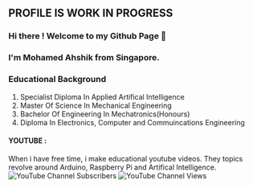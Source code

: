 ## PROFILE IS WORK IN PROGRESS
### Hi there ! Welcome to my Github Page 👋
### I'm Mohamed Ahshik from Singapore. 

### Educational Background 
1) Specialist Diploma In Applied Artifical Intelligence
2) Master Of Science In Mechanical Engineering
3) Bachelor Of Engineering In Mechatronics(Honours)
4) Diploma In Electronics, Computer and Commuincations Engineering 

#### YOUTUBE : 
When i have free time, i make educational youtube videos. They topics revolve around Arduino, Raspberry Pi and Artifical Intelligence.
![YouTube Channel Subscribers](https://img.shields.io/youtube/channel/subscribers/UCQPRd2V7Uye07T890sqSEeg)
![YouTube Channel Views](https://img.shields.io/youtube/channel/views/UCQPRd2V7Uye07T890sqSEeg)



<!--
**mohamed-ahshik/mohamed-ahshik** is a ✨ _special_ ✨ repository because its `README.md` (this file) appears on your GitHub profile.

Here are some ideas to get you started:

- 🔭 I’m currently working on ...
- 🌱 I’m currently learning ...
- 👯 I’m looking to collaborate on ...
- 🤔 I’m looking for help with ...
- 💬 Ask me about ...
- 📫 How to reach me: ...
- 😄 Pronouns: ...
- ⚡ Fun fact: ...
-->
